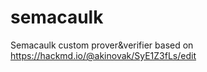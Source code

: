 # semacaulk
Semacaulk custom prover&amp;verifier based on https://hackmd.io/@akinovak/SyE1Z3fLs/edit

